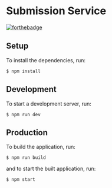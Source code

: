 # Submission Service
[![forthebadge](https://forthebadge.com/images/badges/made-with-typescript.svg)](https://forthebadge.com)

## Setup

To install the dependencies, run:

```
$ npm install
```

## Development

To start a development server, run:

```
$ npm run dev
```

## Production

To build the application, run:

```
$ npm run build
```

and to start the built application, run:

```
$ npm start
```

